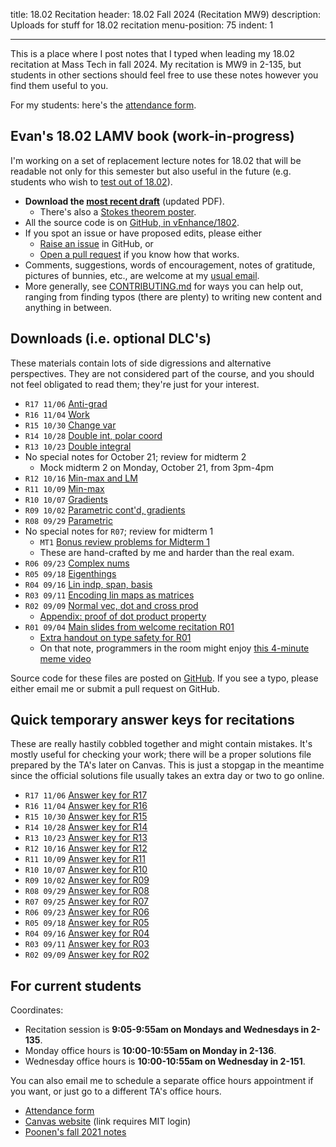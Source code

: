 title: 18.02 Recitation
header: 18.02 Fall 2024 (Recitation MW9)
description: Uploads for stuff for 18.02 recitation
menu-position: 75
indent: 1

---

This is a place where I post notes that I typed
when leading my 18.02 recitation at Mass Tech in fall 2024.
My recitation is MW9 in 2-135, but students in other sections
should feel free to use these notes however you find them useful to you.

For my students: here's the [attendance form](https://forms.gle/mmbC8q7jwiw9MBgw5).

## Evan's 18.02 LAMV book (work-in-progress)

I'm working on a set of replacement lecture notes for 18.02 that will be
readable not only for this semester but also useful in the future
(e.g. students who wish to [test out of 18.02](https://math.mit.edu/academics/undergrad/first/advanced.php)).

- **Download the [most recent draft](/textbooks/lamv.pdf)** (updated PDF).
  - There's also a [Stokes theorem poster](/textbooks/poster-stokes.pdf).
- All the source code is on [GitHub, in vEnhance/1802][github].
- If you spot an issue or have proposed edits, please either
  - [Raise an issue](https://github.com/vEnhance/1802/issues) in GitHub, or
  - [Open a pull request](https://github.com/vEnhance/1802/pulls) if you know how that works.
- Comments, suggestions, words of encouragement, notes of gratitude,
  pictures of bunnies, etc., are welcome at my [usual email](contact.html).
- More generally, see [CONTRIBUTING.md](https://github.com/vEnhance/1802/blob/main/CONTRIBUTING.md)
  for ways you can help out, ranging from finding typos (there are plenty)
  to writing new content and anything in between.

## Downloads (i.e. optional DLC's)

These materials contain lots of side digressions and alternative perspectives.
They are not considered part of the course,
and you should not feel obligated to read them; they're just for your interest.

- `R17 11/06` [Anti-grad](/upload/1802/r17.pdf)
- `R16 11/04` [Work](/upload/1802/r16.pdf)
- `R15 10/30` [Change var](/upload/1802/r15.pdf)
- `R14 10/28` [Double int, polar coord](/upload/1802/r14.pdf)
- `R13 10/23` [Double integral](/upload/1802/r13.pdf)
- No special notes for October 21; review for midterm 2
  - Mock midterm 2 on Monday, October 21, from 3pm-4pm
- `R12 10/16` [Min-max and LM](/upload/1802/r12.pdf)
- `R11 10/09` [Min-max](/upload/1802/r11.pdf)
- `R10 10/07` [Gradients](/upload/1802/r10.pdf)
- `R09 10/02` [Parametric cont'd, gradients](/upload/1802/r09.pdf)
- `R08 09/29` [Parametric](/upload/1802/r08.pdf)
- No special notes for `R07`; review for midterm 1
  - `MT1` [Bonus review problems for Midterm 1](/upload/1802/bonus1.pdf)
  - These are hand-crafted by me and harder than the real exam.
- `R06 09/23` [Complex nums](/upload/1802/r06.pdf)
- `R05 09/18` [Eigenthings](/upload/1802/r05.pdf)
- `R04 09/16` [Lin indp, span, basis](/upload/1802/r04.pdf)
- `R03 09/11` [Encoding lin maps as matrices](/upload/1802/r03.pdf)
- `R02 09/09` [Normal vec, dot and cross prod](/upload/1802/r02.pdf)
  - [Appendix: proof of dot product property](/upload/1802/dotpf.pdf)
- `R01 09/04` [Main slides from welcome recitation R01](/upload/1802/welcome-slides.pdf)
  - [Extra handout on type safety for R01](/upload/1802/tsafe-1802.pdf)
  - On that note, programmers in the room might enjoy
    [this 4-minute meme video](https://www.destroyallsoftware.com/talks/wat)

Source code for these files are posted on [GitHub][github].
If you see a typo, please either email me or submit a pull request on GitHub.

## Quick temporary answer keys for recitations

These are really hastily cobbled together and might contain mistakes.
It's mostly useful for checking your work;
there will be a proper solutions file prepared by the TA's later on Canvas.
This is just a stopgap in the meantime since the official solutions
file usually takes an extra day or two to go online.

- `R17 11/06` [Answer key for R17](/upload/1802/r17s.pdf)
- `R16 11/04` [Answer key for R16](/upload/1802/r16s.pdf)
- `R15 10/30` [Answer key for R15](/upload/1802/r15s.pdf)
- `R14 10/28` [Answer key for R14](/upload/1802/r14s.pdf)
- `R13 10/23` [Answer key for R13](/upload/1802/r13s.pdf)
- `R12 10/16` [Answer key for R12](/upload/1802/r12s.pdf)
- `R11 10/09` [Answer key for R11](/upload/1802/r11s.pdf)
- `R10 10/07` [Answer key for R10](/upload/1802/r10s.pdf)
- `R09 10/02` [Answer key for R09](/upload/1802/r09s.pdf)
- `R08 09/29` [Answer key for R08](/upload/1802/r08s.pdf)
- `R07 09/25` [Answer key for R07](/upload/1802/r07s.pdf)
- `R06 09/23` [Answer key for R06](/upload/1802/r06s.pdf)
- `R05 09/18` [Answer key for R05](/upload/1802/r05s.pdf)
- `R04 09/16` [Answer key for R04](/upload/1802/r04s.pdf)
- `R03 09/11` [Answer key for R03](/upload/1802/r03s.pdf)
- `R02 09/09` [Answer key for R02](/upload/1802/r02s.pdf)

## For current students

Coordinates:

- Recitation session is **9:05-9:55am on Mondays and Wednesdays in 2-135**.
- Monday office hours is **10:00-10:55am on Monday in 2-136**.
- Wednesday office hours is **10:00-10:55am on Wednesday in 2-151**.

You can also email me to schedule a separate office hours appointment
if you want, or just go to a different TA's office hours.

- [Attendance form](https://forms.gle/mmbC8q7jwiw9MBgw5)
- [Canvas website](https://canvas.mit.edu/courses/27148/modules) (link requires MIT login)
- [Poonen's fall 2021 notes](https://math.mit.edu/~poonen/notes02.pdf)

[github]: https://github.com/vEnhance/1802
